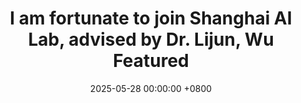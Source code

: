 ---
title: >-
    I am fortunate to join Shanghai AI Lab, advised by Dr. Lijun, Wu
    <span class="badge badge-pill badge-info">Featured</span>
date: 2025-05-28 00:00:00 +0800
---